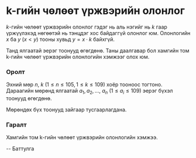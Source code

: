 k-гийн чөлөөт үржвэрийн олонлог
===============================

$k$-гийн чөлөөт үржвэрийн олонлог гэдэг нь аль нэгийг нь $k$ гаар үржүүлэхэд
нөгөөтэй нь тэнцдэг хос байдаггүй олонлог юм. Олонлогийн $x$ ба $y$ ($x < y$)
тооны хувьд $y = x·k$ байхгүй.

Танд ялгаатай эерэг тоонууд өгөгдөнө. Таны даалгавар бол хамгийн том k-гийн
чөлөөт үржвэрийн олонлогийн хэмжээг олох юм.

### Оролт
Эхний мөр $n$, $k$ ($1 ≤ n ≤ 105$, $1 ≤ k ≤ 109$) хоёр тооноос тогтоно.
Дараагийн мөрөнд ялгаатай $a_1$, $a_2$, ..., $a_n$ ($1 ≤ a_i ≤ 109$) эерэг бүхэл
тоонууд өгөгдөнө.

Мөрөндөх бүх тоонууд зайгаар тусгаарлагдана.


### Гаралт
Хамгийн том k-гийн чөлөөт үржвэрийн олонлогийн хэмжээ.

-- Баттулга
